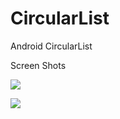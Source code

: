 CircularList
============

Android CircularList

Screen Shots

![](https://github.com/SwapnilChaudhari/CircularList/blob/master/circularList1.png)



![](https://github.com/SwapnilChaudhari/CircularList/blob/master/circularList3.png)


